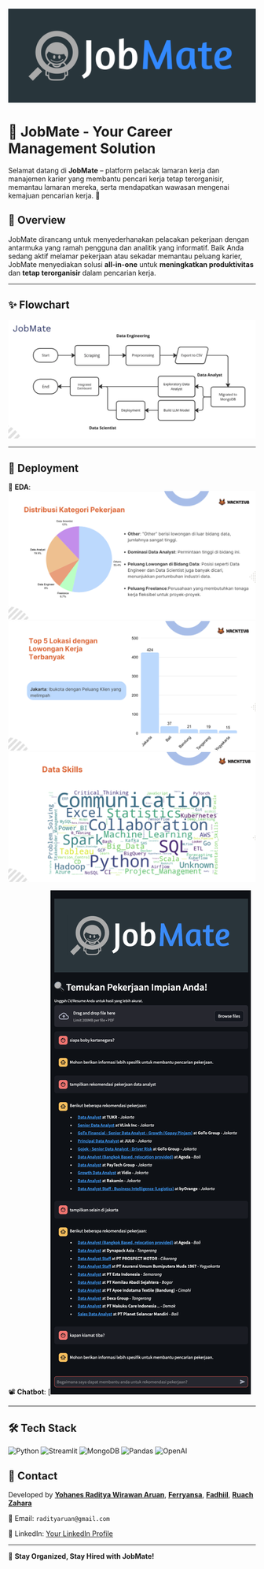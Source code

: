 ![JobMate Banner](JobMate.png)

# 👔 JobMate - Your Career Management Solution


Selamat datang di **JobMate** – platform pelacak lamaran kerja dan manajemen karier yang membantu pencari kerja tetap terorganisir, memantau lamaran mereka, serta mendapatkan wawasan mengenai kemajuan pencarian kerja. 🚀

## 📖 Overview
JobMate dirancang untuk menyederhanakan pelacakan pekerjaan dengan antarmuka yang ramah pengguna dan analitik yang informatif. Baik Anda sedang aktif melamar pekerjaan atau sekadar memantau peluang karier, JobMate menyediakan solusi **all-in-one** untuk **meningkatkan produktivitas** dan **tetap terorganisir** dalam pencarian kerja.

---

## ✨ Flowchart
![FLow_Banner3](FlowChart.png) 

---

## 🎥 Deployment
📌 **EDA**: 
![EDA_Banner1](EDA1.png) 
![EDA_Banner2](EDA2.png) 
![EDA_Banner3](EDA3.png) 

📽️ **Chatbot**: 
[![JobMate Demo](chatbot.png)

---

## 🛠️ Tech Stack
![Python](https://img.shields.io/badge/Python-3.9-blue) ![Streamlit](https://img.shields.io/badge/Streamlit-1.40-red) ![MongoDB](https://img.shields.io/badge/MongoDB-4.10-green) ![Pandas](https://img.shields.io/badge/Pandas-2.1.4-orange) ![OpenAI](https://img.shields.io/badge/OpenAI-0.28-blue)

## 📧 Contact
Developed by 
**[Yohanes Raditya Wirawan Aruan](https://github.com/radityaaruan)**,
**[Ferryansa](https://github.com/ferryansa)**,
**[Fadhiil](https://github.com/FadhiilDzaki)**,
**[Ruach](https://github.com/rsakadewa7)**
**[Zahara](https://github.com/ZaharaJannah)**

📩 Email: `radityaruan@gmail.com`  

🔗 LinkedIn: [Your LinkedIn Profile]([https://www.linkedin.com/in/yourprofile](https://www.linkedin.com/in/yohanes-raditya-wirawan-aruan/))

---

🚀 **Stay Organized, Stay Hired with JobMate!**

